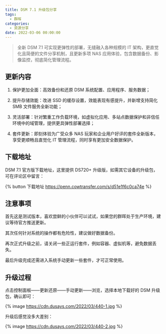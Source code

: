 ```yaml
---
title: DSM 7.1 升级包分享
tags:
  - 群晖
categories:
  - 资源分享
date: 2022-03-06 00:00:00
---
```


> 全新 DSM 7.1 可实现更弹性的部署，无缝融入各种规模的 IT 架构，更直觉化且简便的文件分享机制，且更新多项 NAS 应用体验，包含数据备份、影像监控，彻底简化管理流程。

<!-- more -->

## 更新内容

1. 保护更加全面：高效备份和还原 DSM 系统配置、应用程序、服务数据；

2. 提升存储效能：改进 SSD 的缓存设置，效能表现有感提升，并新增支持简化 SMB 文件服务全新功能；

3. 灵活部署：针对繁重工作负载环境，如虚拟化应用、多站点数据保护和非信任环境中的域管理，提供更具弹性部署选择；

4. 套件更新：即刻体验为广受众多 NAS 玩家和企业用户好评的套件全新版本，享受更顺畅且直觉化 IT 管理流程，同时享有更加安全数据保护。

## 下载地址

DSM 7.1 官方版下载地址，这里提供 DS720+ 升级版，如需其它设备的升级包，可在评论区中留言：

{% button 下载地址 https://penn.cowtransfer.com/s/d51e1f6c0ca74e %}

## 注意事项

首先这是测试版本，喜欢尝鲜的小伙伴可以试试，如果您的群晖处于生产环境，建议等待官方推送更新。

其次任何针对系统的操作都有危险性，建议做好数据备份。

再次正式升级之前，请关闭一些正运行套件，例如容器、虚拟机等，避免数据丢失。

最后升级完成还需进入系统手动更新一些套件，才可正常使用。

## 升级过程

点击控制面板——更新还原——手动更新——浏览，选择本地下载好的 DSM 升级包，确认即可：

{% image https://cdn.dusays.com/2022/03/440-1.jpg %}

升级后感觉没多大差别：

{% image https://cdn.dusays.com/2022/03/440-2.jpg %}
